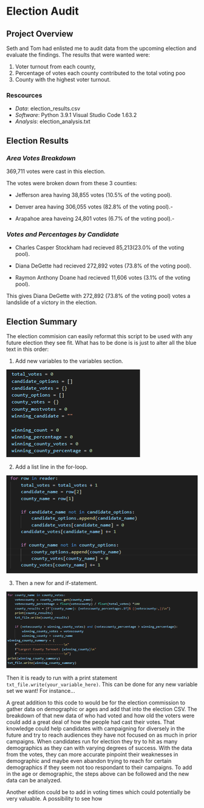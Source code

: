 # Election Audit

## Project Overview
Seth and Tom had enlisted me to audit data from the upcoming election and evaluate the findings. The results that were wanted were: 
1. Voter turnout from each county,
2. Percentage of votes each county contributed to the total voting poo
3. County with the highest voter turnout.

### Rescources
- *Data*: election_results.csv
- *Software*: Python 3.9.1
	    Visual Studio Code 1.63.2
- *Analysis*: election_analysis.txt

## Election Results

### *Area Votes Breakdown*

369,711 votes were cast in this election.

The votes were broken down from these 3 counties:

* Jefferson area having 38,855 votes (10.5% of the voting pool).

* Denver area having 306,055 votes (82.8% of the voting pool).-

* Arapahoe area haveing 24,801 votes (6.7% of the voting pool).-

### *Votes and Percentages by Candidate*

* Charles Casper Stockham had recieved 85,213(23.0% of the voting pool).

* Diana DeGette had recieved 272,892 votes (73.8% of the voting pool).

* Raymon Anthony Doane had recieved 11,606 votes (3.1% of the voting pool).

This gives Diana DeGette with 272,892 (73.8% of the voting pool) votes a landslide of a victory in the election.

## Election Summary
The election commision can easily reformat this script to be used with any future election they see fit. What has to be done is is just to alter all the blue text in this order:

1. Add new variables to the variables section.

![Variables_pull.PNG](https://github.com/Cyber-Wolfe/ElectionAudit/blob/main/Script_Screenshots/Variables_pull.PNG)

2. Add a list line in the for-loop.

![Row_reader](https://github.com/Cyber-Wolfe/ElectionAudit/blob/main/Script_Screenshots/Row_reader.PNG)

3. Then a new for and if-statement.

![for_block](https://github.com/Cyber-Wolfe/ElectionAudit/blob/main/Script_Screenshots/for_block.PNG)

Then it is ready to run with a print statement `txt_file.write(your_variable_here)`. This can be done for any new variable set we want! For instance...

A great addition to this code to would be for the election commission to gather data on demographic or ages and add that into the election CSV. The breakdown of that new data  of who had voted and how old the voters were could add a great deal of how the people had cast their votes. That knowledge could help candidates with campaigning for diversely in the future and try to reach audiences they have not focused on as much in prior campaigns. When candidates run for election they try to hit as many demographics as they can with varying degrees of success. With the data from the votes, they can more accurate pinpoint their weaknesses in demographic and maybe even abandon trying to reach for certain demographics if they seem not too respondant to their campaigns. To add in the age or demographic, the steps above can be followed and the new data can be analyzed.

Another edition could be to add in voting times which could potentially be very valuable.  A possibility to see how 
